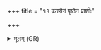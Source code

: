+++
title = "११ कस्यैनं पृष्ठेन प्राशीः"

+++
<details><summary>मूलम् (GR)</summary>

(…) । +++(see 1abc)+++  
कस्यैनं पृष्ठेन प्राशीः ॥
</details>